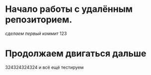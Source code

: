 # Начало работы с удалённым репозиторием.
*сделаем первый коммит*
123 
# Продолжаем двигаться дальше 
324324324324
и всё ещё тестируем
